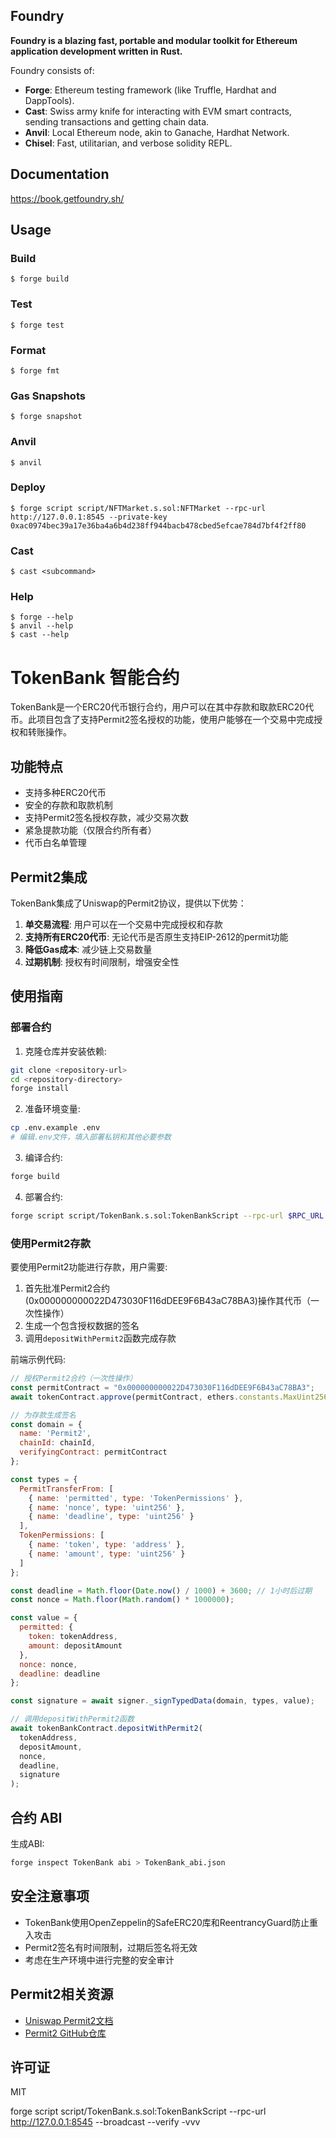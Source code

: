 ## Foundry

**Foundry is a blazing fast, portable and modular toolkit for Ethereum application development written in Rust.**

Foundry consists of:

-   **Forge**: Ethereum testing framework (like Truffle, Hardhat and DappTools).
-   **Cast**: Swiss army knife for interacting with EVM smart contracts, sending transactions and getting chain data.
-   **Anvil**: Local Ethereum node, akin to Ganache, Hardhat Network.
-   **Chisel**: Fast, utilitarian, and verbose solidity REPL.

## Documentation

https://book.getfoundry.sh/

## Usage

### Build

```shell
$ forge build
```

### Test

```shell
$ forge test
```

### Format

```shell
$ forge fmt
```

### Gas Snapshots

```shell
$ forge snapshot
```

### Anvil

```shell
$ anvil
```

### Deploy

```shell
$ forge script script/NFTMarket.s.sol:NFTMarket --rpc-url http://127.0.0.1:8545 --private-key 0xac0974bec39a17e36ba4a6b4d238ff944bacb478cbed5efcae784d7bf4f2ff80
```

### Cast

```shell
$ cast <subcommand>
```

### Help

```shell
$ forge --help
$ anvil --help
$ cast --help
```

# TokenBank 智能合约

TokenBank是一个ERC20代币银行合约，用户可以在其中存款和取款ERC20代币。此项目包含了支持Permit2签名授权的功能，使用户能够在一个交易中完成授权和转账操作。

## 功能特点

- 支持多种ERC20代币
- 安全的存款和取款机制
- 支持Permit2签名授权存款，减少交易次数
- 紧急提款功能（仅限合约所有者）
- 代币白名单管理

## Permit2集成

TokenBank集成了Uniswap的Permit2协议，提供以下优势：

1. **单交易流程**: 用户可以在一个交易中完成授权和存款
2. **支持所有ERC20代币**: 无论代币是否原生支持EIP-2612的permit功能
3. **降低Gas成本**: 减少链上交易数量
4. **过期机制**: 授权有时间限制，增强安全性

## 使用指南

### 部署合约

1. 克隆仓库并安装依赖:
```bash
git clone <repository-url>
cd <repository-directory>
forge install
```

2. 准备环境变量:
```bash
cp .env.example .env
# 编辑.env文件，填入部署私钥和其他必要参数
```

3. 编译合约:
```bash
forge build
```

4. 部署合约:
```bash
forge script script/TokenBank.s.sol:TokenBankScript --rpc-url $RPC_URL --broadcast --verify -vvvv
```

### 使用Permit2存款

要使用Permit2功能进行存款，用户需要:

1. 首先批准Permit2合约(0x000000000022D473030F116dDEE9F6B43aC78BA3)操作其代币（一次性操作）
2. 生成一个包含授权数据的签名
3. 调用`depositWithPermit2`函数完成存款

前端示例代码:
```javascript
// 授权Permit2合约（一次性操作）
const permitContract = "0x000000000022D473030F116dDEE9F6B43aC78BA3";
await tokenContract.approve(permitContract, ethers.constants.MaxUint256);

// 为存款生成签名
const domain = {
  name: 'Permit2',
  chainId: chainId,
  verifyingContract: permitContract
};

const types = {
  PermitTransferFrom: [
    { name: 'permitted', type: 'TokenPermissions' },
    { name: 'nonce', type: 'uint256' },
    { name: 'deadline', type: 'uint256' }
  ],
  TokenPermissions: [
    { name: 'token', type: 'address' },
    { name: 'amount', type: 'uint256' }
  ]
};

const deadline = Math.floor(Date.now() / 1000) + 3600; // 1小时后过期
const nonce = Math.floor(Math.random() * 1000000);

const value = {
  permitted: {
    token: tokenAddress,
    amount: depositAmount
  },
  nonce: nonce,
  deadline: deadline
};

const signature = await signer._signTypedData(domain, types, value);

// 调用depositWithPermit2函数
await tokenBankContract.depositWithPermit2(
  tokenAddress,
  depositAmount,
  nonce,
  deadline,
  signature
);
```

## 合约 ABI

生成ABI:
```bash
forge inspect TokenBank abi > TokenBank_abi.json
```

## 安全注意事项

- TokenBank使用OpenZeppelin的SafeERC20库和ReentrancyGuard防止重入攻击
- Permit2签名有时间限制，过期后签名将无效
- 考虑在生产环境中进行完整的安全审计

## Permit2相关资源

- [Uniswap Permit2文档](https://docs.uniswap.org/concepts/permit2)
- [Permit2 GitHub仓库](https://github.com/Uniswap/permit2)

## 许可证

MIT


   forge script script/TokenBank.s.sol:TokenBankScript --rpc-url http://127.0.0.1:8545 --broadcast --verify -vvv
